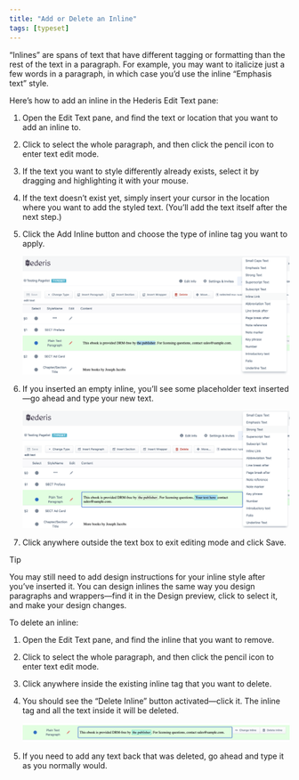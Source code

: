 ```yaml
---
title: "Add or Delete an Inline"
tags: [typeset]
---
```

 
<html><body><section data-type="chapter" class="hsecchapter" data-hederis-type="hsecchapter" id="add-an-inline" data-pi-attrs="id: add-an-inline; data-tags: typeset;" role="doc-chapter" data-tags="typeset" data-author-name=" " data-book-title=" " title="Add or Delete an Inline"><p class="hblkp" data-hederis-type="hblkp" id="prm5ZFS7n">&#8220;Inlines&#8221; are spans of text that have different tagging or formatting than the rest of the text in a paragraph. For example, you may want to italicize just a few words in a paragraph, in which case you&#8217;d use the inline &#8220;Emphasis text&#8221; style.</p><p class="hblkp" data-hederis-type="hblkp" id="pOhA5Fm53">Here&#8217;s how to add an inline in the Hederis Edit Text pane:</p><ol class="hwprnumlist" data-hederis-type="hwprnumlist" id="plMIHKpHS"><li class="hblkoli" data-hederis-type="hblkoli" id="lilb1qcxcR"><p class="hblkoli" data-hederis-type="hblklip" id="pBBkzioip">Open the Edit Text pane, and find the text or location that you want to add an inline to.</p></li><li class="hblkoli" data-hederis-type="hblkoli" id="liJgRGQYSb"><p class="hblkoli" data-hederis-type="hblklip" id="pEqFGzgBI">Click to select the whole paragraph, and then click the pencil icon to enter text edit mode.</p></li><li class="hblkoli" data-hederis-type="hblkoli" id="liP4api9Q9"><p class="hblkoli" data-hederis-type="hblklip" id="pFV4R76B8">If the text you want to style differently already exists, select it by dragging and highlighting it with your mouse. </p></li><li class="hblkoli" data-hederis-type="hblkoli" id="liA5Ijl1y9"><p class="hblkoli" data-hederis-type="hblklip" id="p314Y54R8">If the text doesn&#8217;t exist yet, simply insert your cursor in the location where you want to add the styled text. (You&#8217;ll add the text itself after the next step.)</p></li><li class="hblkoli" data-hederis-type="hblkoli" id="liqLWQZGGj"><p class="hblkoli" data-hederis-type="hblklip" id="plen2oGl6">Click the Add Inline button and choose the type of inline tag you want to apply.</p><img data-hederis-type="hblkimg" class="hblkimg" id="pTUFwTAdX" src="/images/insertinline1.png" data-img-src="/images/insertinline1.png"/></li><li class="hblkoli" data-hederis-type="hblkoli" id="liV7G5n0nX"><p class="hblkoli" data-hederis-type="hblklip" id="pcjqzHQGJ">If you inserted an empty inline, you&#8217;ll see some placeholder text inserted&#8212;go ahead and type your new text.</p><img data-hederis-type="hblkimg" class="hblkimg" id="pCNEb6uMt" src="/images/insertinline2.png" data-img-src="/images/insertinline2.png"/></li><li class="hblkoli" data-hederis-type="hblkoli" id="licUrqquGa"><p class="hblkoli" data-hederis-type="hblklip" id="pnTjZ2Hg5">Click anywhere outside the text box to exit editing mode and click Save.</p></li></ol><aside class="hwprbox box" data-hederis-type="hwprbox" id="pBMFszhwD" data-type="sidebar"><p class="hblktype" data-hederis-type="hblktype" id="pcJwi7GYa">Tip</p><p class="hblkp" data-hederis-type="hblkp" id="p5uKloF6r">You may still need to add design instructions for your inline style after you&#8217;ve inserted it. You can design inlines the same way you design paragraphs and wrappers&#8212;find it in the Design preview, click to select it, and make your design changes.</p></aside><p class="hblkp" data-hederis-type="hblkp" id="pjs0qsGhY">To delete an inline:</p><ol class="hwprnumlist" data-hederis-type="hwprnumlist" id="pfcIWz97q"><li class="hblkoli" data-hederis-type="hblkoli" id="liuI4A48BH"><p class="hblkoli" data-hederis-type="hblklip" id="pglesko1t">Open the Edit Text pane, and find the inline that you want to remove.</p></li><li class="hblkoli" data-hederis-type="hblkoli" id="li4fHcRskV"><p class="hblkoli" data-hederis-type="hblklip" id="pogZ1s49C">Click to select the whole paragraph, and then click the pencil icon to enter text edit mode.</p></li><li class="hblkoli" data-hederis-type="hblkoli" id="liWjnZBh9H"><p class="hblkoli" data-hederis-type="hblklip" id="pcKgF7y18">Click anywhere inside the existing inline tag that you want to delete. </p></li><li class="hblkoli" data-hederis-type="hblkoli" id="liOc2UmCvv"><p class="hblkoli" data-hederis-type="hblklip" id="pccK62t0T">You should see the &#8220;Delete Inline&#8221; button activated&#8212;click it. The inline tag and all the text inside it will be deleted.</p><img data-hederis-type="hblkimg" class="hblkimg" id="pkqmDOnRi" src="/images/insertinline3.png" data-img-src="/images/insertinline3.png"/></li><li class="hblkoli" data-hederis-type="hblkoli" id="lifgDoDQZl"><p class="hblkoli" data-hederis-type="hblklip" id="piL02fX7B">If you need to add any text back that was deleted, go ahead and type it as you normally would.</p></li></ol></section></body></html>
